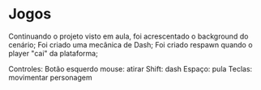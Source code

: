 # Jogos

Continuando o projeto visto em aula, foi acrescentado o background do cenário;
Foi criado uma mecânica de Dash;
Foi criado respawn quando o player "cai" da plataforma;

Controles:
Botão esquerdo mouse: atirar 
Shift: dash
Espaço: pula
Teclas: movimentar personagem
